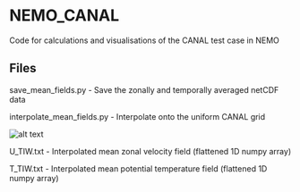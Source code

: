 # NEMO_CANAL
Code for calculations and visualisations of the CANAL test case in NEMO

Files
------

save_mean_fields.py - Save the zonally and temporally averaged netCDF data

interpolate_mean_fields.py - Interpolate onto the uniform CANAL grid

![alt text](https://github.com/JamieRees452/NEMO_CANAL/blob/images/interpolate_onto_CANAL.png?raw=true)

U_TIW.txt - Interpolated mean zonal velocity field (flattened 1D numpy array)

T_TIW.txt - Interpolated mean potential temperature field (flattened 1D numpy array)
